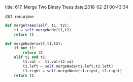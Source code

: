 title: 617. Merge Two Binary Trees
date:2018-02-21 00:43:34

##1. recursive
```python
def mergeTrees(self, t1, t2):
    t1 = self.mergeNode(t1,t2)
    return t1
    
def mergeNode(self,t1,t2):
    if not t1:
        return t2
    elif t2 and t1:
        t1.val =  t1.val+t2.val
        t1.left = self.mergeNode(t1.left,t2.left)
        t1.right = self.mergeNode(t1.right, t2.right)
    return t1
```